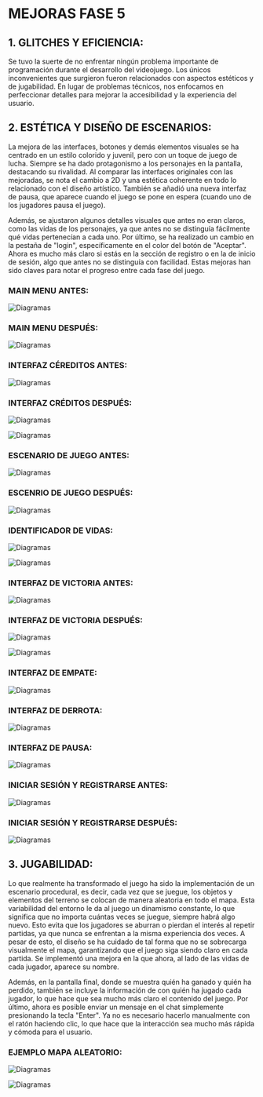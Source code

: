 # MEJORAS FASE 5

## 1. GLITCHES Y EFICIENCIA: 

Se tuvo la suerte de no enfrentar ningún problema importante de programación durante el desarrollo del videojuego. Los únicos inconvenientes que surgieron fueron relacionados con aspectos estéticos y de jugabilidad. En lugar de problemas técnicos, nos enfocamos en perfeccionar detalles para mejorar la accesibilidad y la experiencia del usuario.

## 2. ESTÉTICA  Y DISEÑO DE ESCENARIOS:

La mejora de las interfaces, botones y demás elementos visuales se ha centrado en un estilo colorido y juvenil, pero con un toque de juego de lucha. Siempre se ha dado protagonismo a los personajes en la pantalla, destacando su rivalidad. Al comparar las interfaces originales con las mejoradas, se nota el cambio a 2D y una estética coherente en todo lo relacionado con el diseño artístico. También se añadió una nueva interfaz de pausa, que aparece cuando el juego se pone en espera (cuando uno de los jugadores pausa el juego). 

Además, se ajustaron algunos detalles visuales que antes no eran claros, como las vidas de los personajes, ya que antes no se distinguía fácilmente qué vidas pertenecían a cada uno. Por último, se ha realizado un cambio en la pestaña de "login", específicamente en el color del botón de "Aceptar". Ahora es mucho más claro si estás en la sección de registro o en la de inicio de sesión, algo que antes no se distinguía con facilidad. Estas mejoras han sido claves para notar el progreso entre cada fase del juego.

### MAIN MENU ANTES:

![Diagramas](IMAGENES_README/pantallaInicio.png)

### MAIN MENU DESPUÉS:

![Diagramas](IMAGENES_README/MAINMENUinterfaz.png)

### INTERFAZ CÉREDITOS ANTES:

![Diagramas](IMAGENES_README/CREDITOSBORRADOR.png)

### INTERFAZ CRÉDITOS DESPUÉS:

![Diagramas](IMAGENES_README/CREDITOSinterfaz.png)

![Diagramas](IMAGENES_README/ControlImagen.jpg)

### ESCENARIO DE JUEGO ANTES:

![Diagramas](IMAGENES_README/ESCENARIOCUADRADOS.png)

### ESCENRIO DE JUEGO DESPUÉS:

![Diagramas](IMAGENES_README/GameImagen.jpg)

### IDENTIFICADOR DE VIDAS:

![Diagramas](IMAGENES_README/OSOVIDASDEF.png)

![Diagramas](IMAGENES_README/VIDASCONEJO.png)

### INTERFAZ DE VICTORIA ANTES:

![Diagramas](IMAGENES_README/pantallaVictoria.png)

### INTERFAZ DE VICTORIA DESPUÉS:

![Diagramas](IMAGENES_README/Player1WinsImagen.jpg)

![Diagramas](IMAGENES_README/Player2WinsImagen.jpg)

### INTERFAZ DE EMPATE: 

![Diagramas](IMAGENES_README/EmpateImagen.jpg)

### INTERFAZ DE DERROTA:

![Diagramas](IMAGENES_README/pantallaDerrota.png)

### INTERFAZ DE PAUSA:

![Diagramas](IMAGENES_README/PAUSAinterfaz.png)

### INICIAR SESIÓN Y REGISTRARSE ANTES:

![Diagramas](IMAGENES_README/imasssge.png)

### INICIAR SESIÓN Y REGISTRARSE DESPUÉS:

![Diagramas](IMAGENES_README/LOGINNEW.png)

## 3. JUGABILIDAD: 

Lo que realmente ha transformado el juego ha sido la implementación de un escenario procedural, es decir, cada vez que se juegue, los objetos y elementos del terreno se colocan de manera aleatoria en todo el mapa. Esta variabilidad del entorno le da al juego un dinamismo constante, lo que significa que no importa cuántas veces se juegue, siempre habrá algo nuevo. Esto evita que los jugadores se aburran o pierdan el interés al repetir partidas, ya que nunca se enfrentan a la misma experiencia dos veces. A pesar de esto, el diseño se ha cuidado de tal forma que no se sobrecarga visualmente el mapa, garantizando que el juego siga siendo claro en cada partida. Se implementó una mejora en la que ahora, al lado de las vidas de cada jugador, aparece su nombre. 

Además, en la pantalla final, donde se muestra quién ha ganado y quién ha perdido, también se incluye la información de con quién ha jugado cada jugador, lo que hace que sea mucho más claro el contenido del juego. Por último, ahora es posible enviar un mensaje en el chat simplemente presionando la tecla "Enter". Ya no es necesario hacerlo manualmente con el ratón haciendo clic, lo que hace que la interacción sea mucho más rápida y cómoda para el usuario.

### EJEMPLO MAPA ALEATORIO: 

![Diagramas](IMAGENES_README/ESCENARIOEJEM1.png)

![Diagramas](IMAGENES_README/ESCENARIOEJEM2.png)


